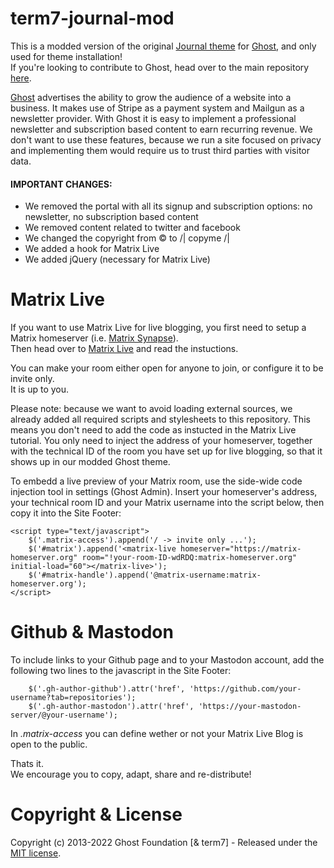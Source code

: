 # term7-journal-mod

This is a modded version of the original [Journal theme](https://github.com/tryghost/journal) for [Ghost](https://github.com/tryghost/ghost/), and only used for theme installation!<br>
If you're looking to contribute to Ghost, head over to the main repository [here](https://github.com/TryGhost/Themes).

[Ghost](https://github.com/tryghost/ghost/) advertises the ability to grow the audience of a website into a business. It makes use of Stripe as a payment system and Mailgun as a newsletter provider. With Ghost it is easy to implement a professional newsletter and subscription based content to earn recurring revenue. We don't want to use these features, because we run a site focused on privacy and implementing them would require us to trust third parties with visitor data.

#### IMPORTANT CHANGES:

- We removed the portal with all its signup and subscription options: no newsletter, no subscription based content
- We removed content related to twitter and facebook
- We changed the copyright from © to /| copyme /|
- We added a hook for Matrix Live
- We added jQuery (necessary for Matrix Live)

# Matrix Live

If you want to use Matrix Live for live blogging, you first need to setup a Matrix homeserver (i.e. [Matrix Synapse](https://github.com/matrix-org/synapse)).<br>
Then head over to [Matrix Live](https://live.hello-matrix.net/) and read the instuctions.

You can make your room either open for anyone to join, or configure it to be invite only.<br>
It is up to you.

Please note: because we want to avoid loading external sources, we already added all required scripts and stylesheets to this repository. This means you don't need to add the code as instucted in the Matrix Live tutorial. You only need to inject the address of your homeserver, together with the technical ID of the room you have set up for live blogging, so that it shows up in our modded Ghost theme.

To embedd a live preview of your Matrix room, use the side-wide code injection tool in settings (Ghost Admin). Insert your homeserver's address, your technical room ID and your Matrix username into the script below, then copy it into the Site Footer:

```
<script type="text/javascript">
    $('.matrix-access').append('/ -> invite only ...');
    $('#matrix').append('<matrix-live homeserver="https://matrix-homeserver.org" room="!your-room-ID-wdRDQ:matrix-homeserver.org" initial-load="60"></matrix-live>');
    $('#matrix-handle').append('@matrix-username:matrix-homeserver.org');
</script>
```

# Github & Mastodon

To include links to your Github page and to your Mastodon account, add the following two lines to the javascript in the Site Footer:

```
    $('.gh-author-github').attr('href', 'https://github.com/your-username?tab=repositories');
    $('.gh-author-mastodon').attr('href', 'https://your-mastodon-server/@your-username');
```


In <i>.matrix-access</i> you can define wether or not your Matrix Live Blog is open to the public.

Thats it.<br>
We encourage you to copy, adapt, share and re-distribute!

# Copyright & License

Copyright (c) 2013-2022 Ghost Foundation [& term7] - Released under the [MIT license](LICENSE).
